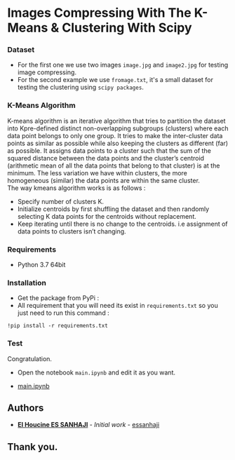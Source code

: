 # Images Compressing With The K-Means & Clustering With Scipy




### Dataset
* For the first one we use two images ``image.jpg`` and  ``image2.jpg`` for testing image compressing.
* For the second example we use ``fromage.txt``, it's a small dataset for testing the clustering using ``scipy packages``.





### K-Means Algorithm
<p>
    K-means algorithm is an iterative algorithm that tries to partition the dataset into Kpre-defined distinct non-overlapping subgroups (clusters) where each data point belongs to only one group. It tries to make the inter-cluster data points as similar as possible while also keeping the clusters as different (far) as possible. It assigns data points to a cluster such that the sum of the squared distance between the data points and the cluster’s centroid (arithmetic mean of all the data points that belong to that cluster) is at the minimum. The less variation we have within clusters, the more homogeneous (similar) the data points are within the same cluster.<br>
    The way kmeans algorithm works is as follows :
</p>

* Specify number of clusters K.
* Initialize centroids by first shuffling the dataset and then randomly selecting K data points for the centroids without replacement.
* Keep iterating until there is no change to the centroids. i.e assignment of data points to clusters isn’t changing.



### Requirements
- Python 3.7 64bit




### Installation
- Get the package from PyPi :
- All requirement that you will need its exist in ``requirements.txt`` so you just need to run this command :
```
!pip install -r requirements.txt
```



### Test
Congratulation.
- Open the notebook ```main.ipynb``` and edit it as you want.<br/>

- [main.ipynb](main.ipynb)




## Authors
* **[El Houcine ES SANHAJI](https://essanhaji.github.io)** - *Initial work* - [essanhaji](https://github.com/essanhaji)





## Thank you.
